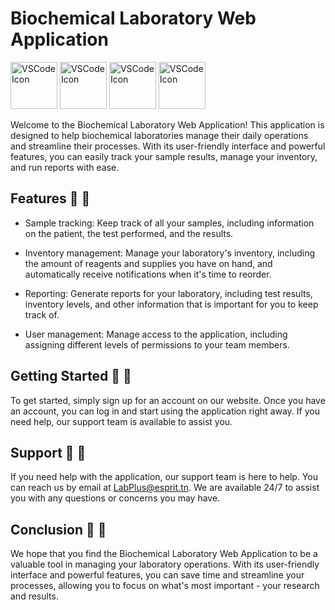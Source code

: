 # Biochemical Laboratory Web Application

<img width="75px" src="https://th.bing.com/th/id/R.98865e06d77faca32b3e118df119049e?rik=AU0%2bE0ROLAbnog&riu=http%3a%2f%2flogonoid.com%2fimages%2fintellij-idea-logo.png&ehk=CapqYnZAeX0cbsUWxFNWr913YwdQDC7OFt%2ftIAEb%2fBU%3d&risl=&pid=ImgRaw&r=0" alt="VSCode Icon" /> <img width="75px" src="https://th.bing.com/th/id/OIP.CIHazLUXhBCxiho2mE2glQHaGp?pid=ImgDet&rs=1" alt="VSCode Icon" /> <img width="75px" src="https://i.pinimg.com/originals/e6/f3/20/e6f3204bd34862cd764314637857e193.png" alt="VSCode Icon" /> <img width="75px" src="https://dwzv43nquktcm.cloudfront.net/wp-content/uploads/2018/03/image_news_get-1.jpg" alt="VSCode Icon" />




Welcome to the Biochemical Laboratory Web Application! This application is designed to help biochemical laboratories manage their daily operations and streamline their processes. With its user-friendly interface and powerful features, you can easily track your sample results, manage your inventory, and run reports with ease.


## Features :memo: :memo: 

- Sample tracking: Keep track of all your samples, including information on the patient, the test performed, and the results.

- Inventory management: Manage your laboratory's inventory, including the amount of reagents and supplies you have on hand, and automatically receive notifications when it's time to reorder.

- Reporting: Generate reports for your laboratory, including test results, inventory levels, and other information that is important for you to keep track of.

- User management: Manage access to the application, including assigning different levels of permissions to your team members.


## Getting Started :memo: :memo: 

To get started, simply sign up for an account on our website. Once you have an account, you can log in and start using the application right away. If you need help, our support team is available to assist you.
## Support :memo: :memo: 

If you need help with the application, our support team is here to help. You can reach us by email at LabPlus@esprit.tn. We are available 24/7 to assist you with any questions or concerns you may have.
## Conclusion :memo: :memo: 

We hope that you find the Biochemical Laboratory Web Application to be a valuable tool in managing your laboratory operations. With its user-friendly interface and powerful features, you can save time and streamline your processes, allowing you to focus on what's most important - your research and results.
